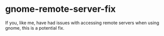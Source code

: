 # gnome-remote-server-fix
If you, like me, have had issues with accessing remote servers when using gnome, this is a potential fix.
